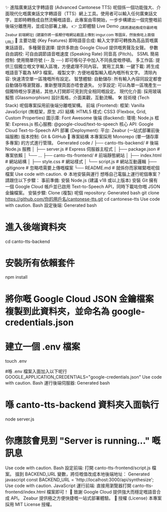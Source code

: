 ✨ 進階廣東話文字轉語音 (Advanced Cantonese TTS)
呢個係一個功能強大、介面現代化嘅廣東話文字轉語音（TTS）網上工具。使用者可以輸入任何廣東話文字，並即時轉換成自然流暢嘅語音。此專案由零開始，一步步構建出一個完整嘅前後端分離應用，並成功部署上線。
👉 立即體驗 Live Demo <sub>(請將連結換成你最終嘅 Zeabur 前端網址)</sub>
<sub>(建議你將一張靚仔嘅網站截圖上傳到 imgur.com 等圖床，然後換咗上面個 URL)</sub>
🚀 主要功能 (Key Features)
即時語音合成: 輸入文字即可轉換為高品質嘅廣東話語音。
多種聲音選擇: 提供多款由 Google Cloud 提供嘅男聲及女聲。
參數自由調校: 可自由調節語音嘅速度 (Speaking Rate) 同音高 (Pitch)。
SSML 簡易控制: 使用簡單符號 (-- 及 ---) 即可喺句子中加入不同長度嘅停頓。
多工作區: 提供三個獨立嘅文字輸入區塊，方便處理不同內容。
實用工具集:
一鍵下載: 將生成嘅語音下載為 MP3 檔案。
複製文字: 方便地複製輸入框內嘅所有文字。
清除內容: 快速清空單一區塊嘅所有設定。
智慧體驗:
自動儲存: 所有輸入內容同設定都會自動儲存喺瀏覽器，重新整理頁面亦唔會遺失。
分享設定: 可以為單一區塊產生一個獨特嘅分享連結，其他人打開即可見到完全相同嘅設定。
現代化介面: 採用玻璃擬態 (Glassmorphism) 設計風格，介面美觀，互動流暢。
🛠️ 技術棧 (Tech Stack)
呢個專案採用前後端分離嘅架構。
前端 (Frontend):
框架: Vanilla JavaScript (無框架，原生 JS)
結構: HTML5
樣式: CSS3 (Flexbox, Grid, Custom Properties)
圖示庫: Font Awesome
後端 (Backend):
環境: Node.js
框架: Express.js
核心服務: @google-cloud/text-to-speech
核心 API:
Google Cloud Text-to-Speech API
部署 (Deployment):
平台: Zeabur (一站式部署前後端服務)
版本控制: Git & GitHub
📁 專案結構
本專案採用 Monorepo (單一儲存庫多專案) 的方式進行管理。
Generated code
/
├── canto-tts-backend/      # 後端 Node.js 服務
│   ├── server.js           # Express 伺服器主程式
│   ├── package.json        # 專案依賴
│   └── ...
├── canto-tts-frontend/     # 前端靜態網站
│   ├── index.html          # 網站結構
│   ├── style.css           # 網站樣式
│   └── script.js           # 網站互動邏輯
├── .gitignore              # 忽略唔需要上傳嘅檔案
└── README.md               # 就係你而家睇緊嘅呢個檔案
Use code with caution.
⚙️ 本地安裝與運行
想喺自己電腦上運行呢個專案？請跟住以下步驟：
事前準備:
安裝 Node.js (建議 v18 或以上版本)
安裝 Git
擁有一個 Google Cloud 帳戶並已啟用 Text-to-Speech API，同時下載咗你嘅 JSON 金鑰檔案。
安裝步驟:
Clone (複製) 呢個 repository:
Generated bash
git clone https://github.com/你的用戶名/cantonese-tts.git
cd cantonese-tts
Use code with caution.
Bash
設定後端:
Generated bash
# 進入後端資料夾
cd canto-tts-backend

# 安裝所有依賴套件
npm install

# 將你嘅 Google Cloud JSON 金鑰檔案複製到此資料夾，並命名為 google-credentials.json

# 建立一個 .env 檔案
touch .env

#喺 .env 檔案入面加入以下呢行
GOOGLE_APPLICATION_CREDENTIALS="google-credentials.json"
Use code with caution.
Bash
運行後端伺服器:
Generated bash
# 喺 canto-tts-backend 資料夾入面執行
node server.js
# 你應該會見到 "Server is running..." 嘅訊息
Use code with caution.
Bash
設定前端:
打開 canto-tts-frontend/script.js 檔案。
搵到 BACKEND_URL 變數，將佢嘅值改成本地後端地址：
Generated javascript
const BACKEND_URL = 'http://localhost:3000/api/synthesize';
Use code with caution.
JavaScript
運行前端:
直接用瀏覽器打開 canto-tts-frontend/index.html 檔案即可！
🙏 致謝
Google Cloud 提供強大而穩定嘅語音合成 API。
Zeabur 提供極之方便快捷嘅一站式部署體驗。
📜 授權 (License)
本專案採用 MIT License 授權。